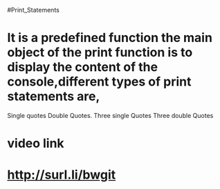 #Print_Statements
# It is a predefined function the main object of the print function is to display the content of the console,different types of print statements are,
Single quotes
Double Quotes.
Three single Quotes
Three double Quotes   
  

# video link 
# http://surl.li/bwgit 

 
